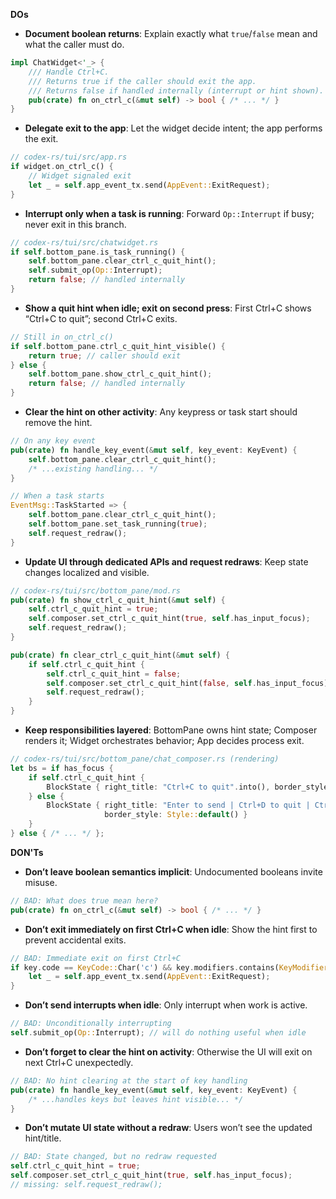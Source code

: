 **DOs**
- **Document boolean returns**: Explain exactly what `true`/`false` mean and what the caller must do.
```rust
impl ChatWidget<'_> {
    /// Handle Ctrl+C.
    /// Returns true if the caller should exit the app.
    /// Returns false if handled internally (interrupt or hint shown).
    pub(crate) fn on_ctrl_c(&mut self) -> bool { /* ... */ }
}
```

- **Delegate exit to the app**: Let the widget decide intent; the app performs the exit.
```rust
// codex-rs/tui/src/app.rs
if widget.on_ctrl_c() {
    // Widget signaled exit
    let _ = self.app_event_tx.send(AppEvent::ExitRequest);
}
```

- **Interrupt only when a task is running**: Forward `Op::Interrupt` if busy; never exit in this branch.
```rust
// codex-rs/tui/src/chatwidget.rs
if self.bottom_pane.is_task_running() {
    self.bottom_pane.clear_ctrl_c_quit_hint();
    self.submit_op(Op::Interrupt);
    return false; // handled internally
}
```

- **Show a quit hint when idle; exit on second press**: First Ctrl+C shows “Ctrl+C to quit”; second Ctrl+C exits.
```rust
// Still in on_ctrl_c()
if self.bottom_pane.ctrl_c_quit_hint_visible() {
    return true; // caller should exit
} else {
    self.bottom_pane.show_ctrl_c_quit_hint();
    return false; // handled internally
}
```

- **Clear the hint on other activity**: Any keypress or task start should remove the hint.
```rust
// On any key event
pub(crate) fn handle_key_event(&mut self, key_event: KeyEvent) {
    self.bottom_pane.clear_ctrl_c_quit_hint();
    /* ...existing handling... */
}

// When a task starts
EventMsg::TaskStarted => {
    self.bottom_pane.clear_ctrl_c_quit_hint();
    self.bottom_pane.set_task_running(true);
    self.request_redraw();
}
```

- **Update UI through dedicated APIs and request redraws**: Keep state changes localized and visible.
```rust
// codex-rs/tui/src/bottom_pane/mod.rs
pub(crate) fn show_ctrl_c_quit_hint(&mut self) {
    self.ctrl_c_quit_hint = true;
    self.composer.set_ctrl_c_quit_hint(true, self.has_input_focus);
    self.request_redraw();
}

pub(crate) fn clear_ctrl_c_quit_hint(&mut self) {
    if self.ctrl_c_quit_hint {
        self.ctrl_c_quit_hint = false;
        self.composer.set_ctrl_c_quit_hint(false, self.has_input_focus);
        self.request_redraw();
    }
}
```

- **Keep responsibilities layered**: BottomPane owns hint state; Composer renders it; Widget orchestrates behavior; App decides process exit.
```rust
// codex-rs/tui/src/bottom_pane/chat_composer.rs (rendering)
let bs = if has_focus {
    if self.ctrl_c_quit_hint {
        BlockState { right_title: "Ctrl+C to quit".into(), border_style: Style::default() }
    } else {
        BlockState { right_title: "Enter to send | Ctrl+D to quit | Ctrl+J for newline".into(),
                     border_style: Style::default() }
    }
} else { /* ... */ };
```

**DON'Ts**
- **Don’t leave boolean semantics implicit**: Undocumented booleans invite misuse.
```rust
// BAD: What does true mean here?
pub(crate) fn on_ctrl_c(&mut self) -> bool { /* ... */ }
```

- **Don’t exit immediately on first Ctrl+C when idle**: Show the hint first to prevent accidental exits.
```rust
// BAD: Immediate exit on first Ctrl+C
if key.code == KeyCode::Char('c') && key.modifiers.contains(KeyModifiers::CONTROL) {
    let _ = self.app_event_tx.send(AppEvent::ExitRequest);
}
```

- **Don’t send interrupts when idle**: Only interrupt when work is active.
```rust
// BAD: Unconditionally interrupting
self.submit_op(Op::Interrupt); // will do nothing useful when idle
```

- **Don’t forget to clear the hint on activity**: Otherwise the UI will exit on next Ctrl+C unexpectedly.
```rust
// BAD: No hint clearing at the start of key handling
pub(crate) fn handle_key_event(&mut self, key_event: KeyEvent) {
    /* ...handles keys but leaves hint visible... */
}
```

- **Don’t mutate UI state without a redraw**: Users won’t see the updated hint/title.
```rust
// BAD: State changed, but no redraw requested
self.ctrl_c_quit_hint = true;
self.composer.set_ctrl_c_quit_hint(true, self.has_input_focus);
// missing: self.request_redraw();
```